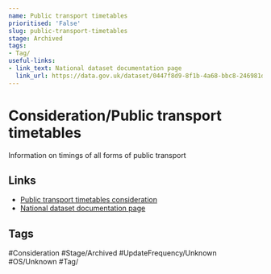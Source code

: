 ```yaml
---
name: Public transport timetables
prioritised: 'False'
slug: public-transport-timetables
stage: Archived
tags:
- Tag/
useful-links:
- link_text: National dataset documentation page
  link_url: https://data.gov.uk/dataset/0447f8d9-8f1b-4a68-bbc8-246981d02256/traveline-national-dataset
---
```


# Consideration/Public transport timetables

Information on timings of all forms of public transport

## Links

* [Public transport timetables consideration](https://design.planning.data.gov.uk/planning-consideration/public-transport-timetables)
* [National dataset documentation page](https://data.gov.uk/dataset/0447f8d9-8f1b-4a68-bbc8-246981d02256/traveline-national-dataset)

## Tags

#Consideration #Stage/Archived #UpdateFrequency/Unknown #OS/Unknown #Tag/